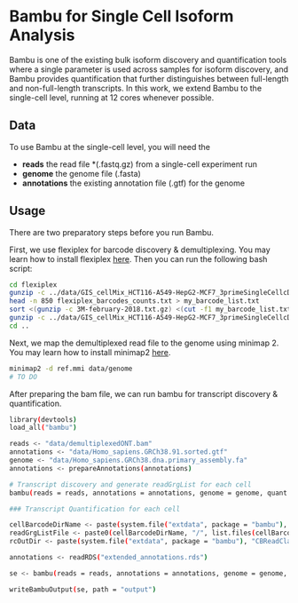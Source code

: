 # **Bambu for Single Cell Isoform Analysis**

Bambu is one of the existing bulk isoform discovery and quantification tools where a single parameter is used across samples for isoform discovery, and Bambu provides quantification that further distinguishes between full-length and non-full-length transcripts. In this work, we extend Bambu to the single-cell level, running at 12 cores whenever possible. 

## **Data** 

To use Bambu at the single-cell level, you will need the 

- **reads** the read file *(.fastq.gz) from a single-cell experiment run
- **genome** the genome file (.fasta)
- **annotations** the existing annotation file (.gtf) for the genome

## **Usage**

There are two preparatory steps before you run Bambu.

First, we use flexiplex for barcode discovery & demultiplexing. You may learn how to install flexiplex [here](https://davidsongroup.github.io/flexiplex/). Then you can run the following bash script: 

``` bash
cd flexiplex
gunzip -c ../data/GIS_cellMix_HCT116-A549-HepG2-MCF7_3primeSingleCellcDNA_Rep1_Run1.fastq.gz | ./flexiplex -p 12 -f 0
head -n 850 flexiplex_barcodes_counts.txt > my_barcode_list.txt
sort <(gunzip -c 3M-february-2018.txt.gz) <(cut -f1 my_barcode_list.txt) | uniq -d > my_filtered_barcode_list.txt
gunzip -c ../data/GIS_cellMix_HCT116-A549-HepG2-MCF7_3primeSingleCellcDNA_Rep1_Run1.fastq.gz | ./flexiplex -p 12 -k my_filtered_barcode_list.txt | gzip > ../data/new_GIS_cellMix_HCT116-A549-HepG2-MCF7_3primeSingleCellcDNA_Rep1_Run1.fastq.gz
cd ..
```
Next, we map the demultiplexed read file to the genome using minimap 2. You may learn how to install minimap2 [here](https://github.com/lh3/minimap2). 

``` bash
minimap2 -d ref.mmi data/genome
# TO DO 
```
After preparing the bam file, we can run bambu for transcript discovery & quantification. 

``` bash
library(devtools)
load_all("bambu")

reads <- "data/demultiplexedONT.bam"
annotations <- "data/Homo_sapiens.GRCh38.91.sorted.gtf"
genome <- "data/Homo_sapiens.GRCh38.dna.primary_assembly.fa"
annotations <- prepareAnnotations(annotations)

# Transcript discovery and generate readGrgList for each cell
bambu(reads = reads, annotations = annotations, genome = genome, quant = FALSE, demultiplexed = TRUE,NDR = 1,  yieldSize = 1000000)

### Transcript Quantification for each cell

cellBarcodeDirName <- paste(system.file("extdata", package = "bambu"), "CB", sep = "/")
readGrgListFile <- paste0(cellBarcodeDirName, "/", list.files(cellBarcodeDirName))
rcOutDir <- paste(system.file("extdata", package = "bambu"), "CBReadClass", sep = "/")

annotations <- readRDS("extended_annotations.rds")

se <- bambu(reads = reads, annotations = annotations, genome = genome, ncore = 4, discovery = FALSE, rcOutDir = rcOutDir, readGrgListFile = readGrgListFile)

writeBambuOutput(se, path = "output")
```



